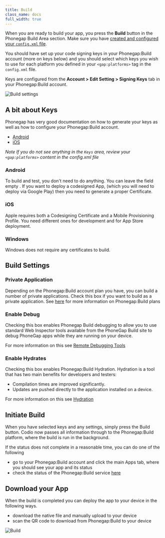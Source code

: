 ```yaml
---
title: Build
class_name: docs
full_width: true
---
```


When you are ready to build your app, you press the **Build** button in the Phonegap Build Area section. Make sure you have [created and configured your `config.xml` file](/docs/ide/tools/phonegap/config).

You should have set up your code signing keys in your Phonegap:Build account (more on keys below) and you should select which keys you wish to use for each platform you defined in your `<gap:platforms>` tag in the `config.xml` file.

Keys are configured from the **Account > Edit Setting > Signing Keys** tab in your Phonegap:Build account.

<img alt="Build settings" src="/img/docs/buildsettings.png" class="simple"/>


## A bit about Keys

Phonegap has very good documentation on how to generate your keys as well as how to configure your Phonegap:Build account.

- [Android](http://docs.phonegap.com/phonegap-build/signing/android/)
- [iOS](http://docs.phonegap.com/phonegap-build/signing/ios/)

*Note If you do not see anything in the `Keys` area, review your `<gap:platforms>` content in the config.xml file*

### Android
To build and test, you don't need to do anything. You can leave the field empty . If you want to deploy a codesigned App, (which you will need to deploy via Google Play) then you need to generate a proper Certificate.

### iOS
Apple requires both a Codesigning Certificate and a Mobile Provisioning Profile. You need different ones for development and for App Store deployment.

### Windows
Windows does not require any certificates to build.


## Build Settings

### Private Application

Depending on the Phonegap:Build account plan you have, you can build a number of private applications. Check this box if you want to build as a private application. See [here](https://build.phonegap.com/plans) for more information on Phonegap:Build plans

### Enable Debug

Checking this box enables Phonegap Build debugging to allow you to use standard Web Inspector tools available from the PhoneGap Build site to debug PhoneGap apps while they are running on your device.

For more information on this see [Remote Debugging Tools](http://docs.build.phonegap.com/en_US/debugging_remote_debugging_tools.md.html#Remote%20Debugging%20Tools)

### Enable Hydrates

Checking this box enables Phonegap:Build Hydration. Hydration is a tool that has two main benefits for developers and testers:

- Compilation times are improved significantly.
- Updates are pushed directly to the application installed on a device.

For more information on this see [Hydration](http://docs.build.phonegap.com/en_US/tools_hydration.md.html#Hydration)

## Initiate Build
When you have selected keys and any settings, simply press the Build button. Codio now passes all information through to the Phonegap:Build platform, where the build is run in the background.

If the status does not complete in a reasonable time, you can do one of the following

- go to your Phonegap:Build account and click the main Apps tab, where you should see your app and its status
- check the status of the Phonegap:Build service [here](http://status.build.phonegap.com/)

## Download your App
When the build is completed you can deploy the app to your device in the following ways.

- download the native file and manually upload to your device
- scan the QR code to download from Phonegap:Build to your device

<img alt="Build" src="/img/docs/build.png" class="simple"/>

